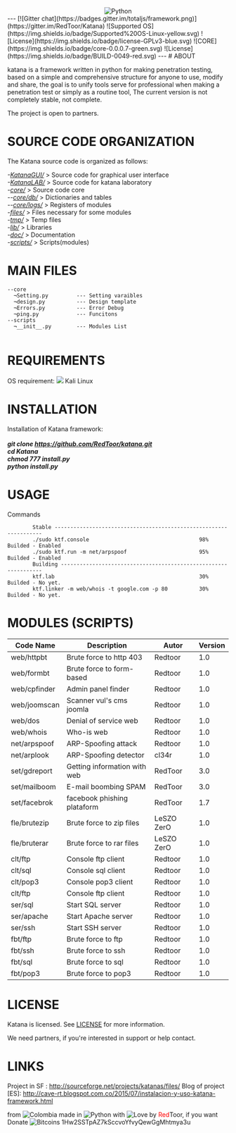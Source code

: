 <center>
<img src="http://web.alsa.org/images/content/pagebuilder/KTF_Logo.jpg" title="Python" align="center">
</center>
---
[![Gitter chat](https://badges.gitter.im/totaljs/framework.png)](https://gitter.im/RedToor/Katana) ![Supported OS](https://img.shields.io/badge/Supported%20OS-Linux-yellow.svg) ![License](https://img.shields.io/badge/license-GPLv3-blue.svg) 
![CORE](https://img.shields.io/badge/core-0.0.0.7-green.svg) 
![License](https://img.shields.io/badge/BUILD-0049-red.svg) 
---
# ABOUT

katana is a framework written in python for making penetration testing, based on a simple and comprehensive structure for anyone to use, modify and share, the goal is to unify tools serve for professional when making a penetration test or simply as a routine tool, The current version is not completely stable, not complete. 

The project is open to partners.

# SOURCE CODE ORGANIZATION
The Katana source code is organized as follows:

<i>-[KatanaGUI/](https://github.com/RedToor/Katana/tree/master/KatanaGUI)</i> > Source code for graphical user interface<br>
<i>-[KatanaLAB/](https://github.com/RedToor/Katana/tree/master/KatanaLAB)</i> > Source code for katana laboratory<br>
<i>-[core/](https://github.com/RedToor/Katana/tree/master/core)</i> > Source code core<br>
<i>--[core/db/](https://github.com/RedToor/Katana/tree/master/core/db)</i> > Dictionaries and tables<br>
<i>--[core/logs/](https://github.com/RedToor/Katana/tree/master/core/logs)</i> > Registers of modules<br>
<i>-[files/](https://github.com/RedToor/Katana/tree/master/files)</i> > Files necessary for some modules<br>
<i>-[tmp/](https://github.com/RedToor/Katana/tree/master/tmp)</i> > Temp files<br>
<i>-[lib/](https://github.com/RedToor/Katana/tree/master/lib)</i> > Libraries<br>
<i>-[doc/](https://github.com/RedToor/Katana/tree/master/doc)</i> > Documentation<br>
<i>-[scripts/](https://github.com/RedToor/Katana/tree/master/scripts)</i> > Scripts(modules)<br>

# MAIN FILES
```
--core
  ¬Setting.py         --- Setting varaibles
  ¬design.py          --- Design template
  ¬Errors.py          --- Error Debug
  ¬ping.py            --- Funcitons
--scripts
  ¬__init__.py        --- Modules List
  
```
# REQUIREMENTS
OS requirement:
        <img src="http://www.question-defense.com/wp-content/themes/qd/backtrack-menu/backtrack-logo.png"> Kali Linux

# INSTALLATION
Installation of Katana framework:
<i><b><br><br>
	git clone https://github.com/RedToor/katana.git<br>
        cd Katana<br>
        chmod 777 install.py<br>
        python install.py</i>
</i></b>

# USAGE
Commands
```
        Stable ------------------------------------------------------------------
        ./sudo ktf.console                                   98% Builded - Enabled
        ./sudo ktf.run -m net/arpspoof                       95% Builded - Enabled
        Building ----------------------------------------------------------------
        ktf.lab                                              30% Builded - No yet.
        ktf.linker -m web/whois -t google.com -p 80          30% Builded - No yet.
```
# MODULES (SCRIPTS)

Code Name | Description | Autor | Version
----------|-------------|-------|--------
web/httpbt|Brute force to http 403|Redtoor|1.0
web/formbt|Brute force to form-based|Redtoor|1.0
web/cpfinder|Admin panel finder|Redtoor|1.0
web/joomscan|Scanner vul's cms joomla|Redtoor|1.0
web/dos|Denial of service web|Redtoor|1.0
web/whois|Who-is web|Redtoor|1.0
net/arpspoof|ARP-Spoofing attack|Redtoor|1.0
net/arplook|ARP-Spoofing detector|cl34r|1.0
set/gdreport|Getting information with web|RedToor|3.0
set/mailboom|E-mail boombing SPAM|RedToor|3.0
set/facebrok|facebook phishing plataform|RedToor|1.7
fle/brutezip|Brute force to zip files|LeSZO ZerO|1.0
fle/bruterar|Brute force to rar files|LeSZO ZerO|1.0
clt/ftp|Console ftp client|Redtoor|1.0
clt/sql|Console sql client|Redtoor|1.0
clt/pop3|Console pop3 client|Redtoor|1.0
clt/ftp|Console ftp client|Redtoor|1.0
ser/sql|Start SQL server|Redtoor|1.0
ser/apache|Start Apache server|Redtoor|1.0
ser/ssh|Start SSH server|Redtoor|1.0
fbt/ftp|Brute force to ftp|Redtoor|1.0
fbt/ssh|Brute force to ssh|Redtoor|1.0
fbt/sql|Brute force to sql|Redtoor|1.0
fbt/pop3|Brute force to pop3|Redtoor|1.0

# LICENSE
Katana is licensed. 
See [LICENSE](https://github.com/RedToor/Katana/blob/master/LICENSE) for more information.

We need partners, if you're interested in support or help contact.

# LINKS
Project in SF : http://sourceforge.net/projects/katanas/files/
Blog of project [ES]: http://cave-rt.blogspot.com.co/2015/07/instalacion-y-uso-katana-framework.html

from <img src="http://www.euromonitor.com/medialibrary/Image/Flag_20x20_Colombia.png" title="Colombia"> made in <img src="https://developer.ibm.com/predictiveanalytics/wp-content/uploads/sites/48/2015/04/python-icon.png" title="Python"> with <img src="http://cdn0.bodas.com.mx/img/smileys/smiley_heart.png" title="Love"> by <font color="red">Red</font>Toor, if you want Donate <img src="http://www.wbtcb.com/frontend/webroot/gfx/bitcoin-ico.gif" title="Bitcoins"> 1Hw2SSTpAZ7kSccvoYfvyQewGgMhtmya3u


